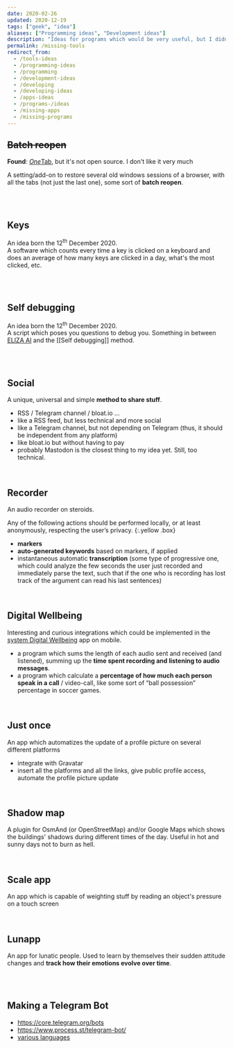 ```yaml
---
date: 2020-02-26
updated: 2020-12-19
tags: ["geek", "idea"]
aliases: ["Programming ideas", "Development ideas"]
description: "Ideas for programs which would be very useful, but I didn't find yet"
permalink: /missing-tools
redirect_from:
  - /tools-ideas
  - /programming-ideas
  - /programming
  - /development-ideas
  - /developing
  - /developing-ideas
  - /apps-ideas
  - /programs-/ideas
  - /missing-apps
  - /missing-programs
---
```

## ~~Batch reopen~~

**Found**: [*One*Tab](https://www.one-tab.com/), but it's not open source. I don't like it very much

A setting/add-on to restore several old windows sessions of a browser, with all the tabs (not just the last one), some sort of **batch reopen**.

<br>
<br>


## Keys

An idea born the 12<sup>th</sup> December 2020.\
A software which counts every time a key is clicked on a keyboard and does an average of how many keys are clicked in a day, what's the most clicked, etc.

<br>
<br>

## Self debugging

An idea born the 12<sup>th</sup> December 2020.\
A script which poses you questions to debug you. Something in between [ELIZA AI](http://www.med-ai.com/models/eliza.html "ELIZA is a computer program that emulates a Rogerian psychotherapist") and the [[Self debugging]] method.


<br>
<br>

## Social

A unique, universal and simple **method to share stuff**.

- RSS / Telegram channel / bloat.io ... 
- like a RSS feed, but less technical and more social
- like a Telegram channel, but not depending on Telegram (thus, it should be independent from any platform)
- like bloat.io but without having to pay
- probably Mastodon is the closest thing to my idea yet. Still, too technical.

<br>

## Recorder

An audio recorder on steroids.

Any of the following actions should be performed locally, or at least anonymously, respecting the user’s privacy.
{:.yellow .box}

- **markers**
- **auto-generated keywords** based on markers, if applied
- instantaneous automatic **transcription** (some type of progressive one, which could analyze the few seconds the user just recorded and immediately parse the text, such that if the one who is recording has lost track of the argument can read his last sentences)

<br>

## Digital Wellbeing

Interesting and curious integrations which could be implemented in the [system Digital Wellbeing](https://www.android.com/digital-wellbeing/) app on mobile.

- a program which sums the length of each audio sent and received (and listened), summing up the **time spent recording and listening to audio messages**.
- a program which calculate a **percentage of how much each person speak in a call** / video-call, like some sort of “ball possession” percentage in soccer games.

<br>

## Just once

An app which automatizes the update of a profile picture on several different platforms

- integrate with Gravatar
- insert all the platforms and all the links, give public profile access, automate the profile picture update

<br>

## Shadow map

A plugin for OsmAnd (or OpenStreetMap) and/or Google Maps which shows the buildings' shadows during different times of the day. Useful in hot and sunny days not to burn as hell.

<br>

## Scale app

An app which is capable of weighting stuff by reading an object's pressure on a touch screen

<br>

## Lunapp

An app for lunatic people. Used to learn by themselves their sudden attitude changes and **track how their emotions evolve over time**.

<br>
<br>

## Making a Telegram Bot

- <https://core.telegram.org/bots>
- <https://www.process.st/telegram-bot/>
- [various languages](https://core.telegram.org/bots/samples)
